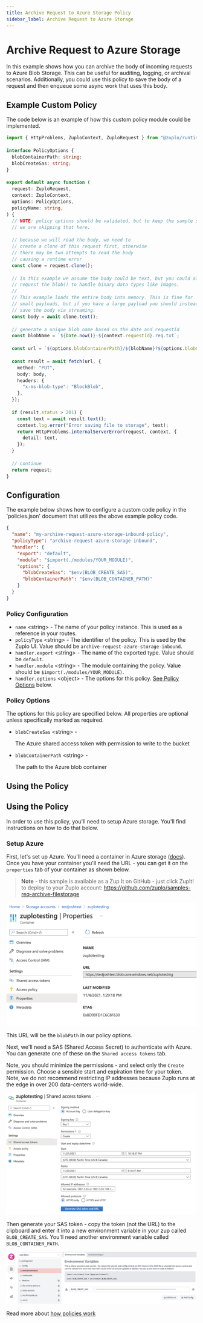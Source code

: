 ```yaml
---
title: Archive Request to Azure Storage Policy
sidebar_label: Archive Request to Azure Storage
---
```


<!-- WARNING: This document is generated. DO NOT EDIT BY HAND -->

# Archive Request to Azure Storage

<CustomPolicyNotice name="Archive Request to Azure Storage" id="archive-request-azure-storage-inbound" />




<!-- start: intro.md -->
In this example shows how you can archive the body of incoming requests to Azure
Blob Storage. This can be useful for auditing, logging, or archival scenarios.
Additionally, you could use this policy to save the body of a request and then
enqueue some async work that uses this body.

<!-- end: intro.md -->

<PolicyStatus isBeta={false} isPaidAddOn={false} />


## Example Custom Policy

The code below is an example of how this custom policy module could be implemented.

```ts title="modules/archive-request-azure-storage-inbound.ts"
import { HttpProblems, ZuploContext, ZuploRequest } from "@zuplo/runtime";

interface PolicyOptions {
  blobContainerPath: string;
  blobCreateSas: string;
}

export default async function (
  request: ZuploRequest,
  context: ZuploContext,
  options: PolicyOptions,
  policyName: string,
) {
  // NOTE: policy options should be validated, but to keep the sample short,
  // we are skipping that here.

  // because we will read the body, we need to
  // create a clone of this request first, otherwise
  // there may be two attempts to read the body
  // causing a runtime error
  const clone = request.clone();

  // In this example we assume the body could be text, but you could also
  // request the blob() to handle binary data types like images.
  //
  // This example loads the entire body into memory. This is fine for
  // small payloads, but if you have a large payload you should instead
  // save the body via streaming.
  const body = await clone.text();

  // generate a unique blob name based on the date and requestId
  const blobName = `${Date.now()}-${context.requestId}.req.txt`;

  const url = `${options.blobContainerPath}/${blobName}?${options.blobCreateSas}`;

  const result = await fetch(url, {
    method: "PUT",
    body: body,
    headers: {
      "x-ms-blob-type": "BlockBlob",
    },
  });

  if (result.status > 201) {
    const text = await result.text();
    context.log.error("Error saving file to storage", text);
    return HttpProblems.internalServerError(request, context, {
      detail: text,
    });
  }

  // continue
  return request;
}

```

## Configuration 

The example below shows how to configure a custom code policy in the 'policies.json' document that utilizes the above example policy code.

```json title="config/policies.json"
{
  "name": "my-archive-request-azure-storage-inbound-policy",
  "policyType": "archive-request-azure-storage-inbound",
  "handler": {
    "export": "default",
    "module": "$import(./modules/YOUR_MODULE)",
    "options": {
      "blobCreateSas": "$env(BLOB_CREATE_SAS)",
      "blobContainerPath": "$env(BLOB_CONTAINER_PATH)"
    }
  }
}
```

<div className="policy-options">
<div><h3 class="anchor anchorWithStickyNavbar_node_modules-@docusaurus-theme-classic-lib-theme-Heading-styles-module" id="policy-configuration">Policy Configuration<a href="#policy-configuration" class="hash-link" aria-label="Direct link to Policy Configuration" title="Direct link to Policy Configuration">​</a></h3><ul><li><code>name</code> <span class="type-option">&lt;string&gt;</span> - The name of your policy instance. This is used as a reference in your routes.</li><li><code>policyType</code> <span class="type-option">&lt;string&gt;</span> - The identifier of the policy. This is used by the Zuplo UI. Value should be <code>archive-request-azure-storage-inbound</code>.</li><li><code>handler.export</code> <span class="type-option">&lt;string&gt;</span> - The name of the exported type. Value should be <code>default</code>.</li><li><code>handler.module</code> <span class="type-option">&lt;string&gt;</span> - The module containing the policy. Value should be <code>$import(./modules/YOUR_MODULE)</code>.</li><li><code>handler.options</code> <span class="type-option">&lt;object&gt;</span> - The options for this policy. <a href="#policy-options">See Policy Options</a> below.</li></ul><h3 class="anchor anchorWithStickyNavbar_node_modules-@docusaurus-theme-classic-lib-theme-Heading-styles-module" id="policy-options">Policy Options<a href="#policy-options" class="hash-link" aria-label="Direct link to Policy Options" title="Direct link to Policy Options">​</a></h3><p>The options for this policy are specified below. All properties are optional unless specifically marked as required.</p><ul><li><code>blobCreateSas</code><span class="type-option"> &lt;string&gt;</span> - <div><p>The Azure shared access token with permission to write to the bucket</p></div></li><li><code>blobContainerPath</code><span class="type-option"> &lt;string&gt;</span> - <div><p>The path to the Azure blob container</p></div></li></ul></div>
</div>

## Using the Policy
<!-- start: doc.md -->
## Using the Policy

In order to use this policy, you'll need to setup Azure storage. You'll find
instructions on how to do that below.

### Setup Azure

First, let's set up Azure. You'll need a container in Azure storage
([docs](https://docs.microsoft.com/en-us/azure/storage/common/storage-account-create?tabs=azure-portal)).
Once you have your container you'll need the URL - you can get it on the
`properties` tab of your container as shown below.

> **Note** - this sample is available as a Zup It on GitHub - just click ZupIt!
> to deploy to your Zuplo account:
> https://github.com/zuplo/samples-req-archive-filestorage

![Untitled](../../public/media/guides/archiving-requests-to-storage/Untitled.png)

This URL will be the `blobPath` in our policy options.

Next, we'll need a SAS (Shared Access Secret) to authenticate with Azure. You
can generate one of these on the `Shared access tokens` tab.

Note, you should minimize the permissions - and select only the `Create`
permission. Choose a sensible start and expiration time for your token. Note, we
do not recommend restricting IP addresses because Zuplo runs at the edge in over
200 data-centers world-wide.

![Untitled](../../public/media/guides/archiving-requests-to-storage/Untitled_1.png)

Then generate your SAS token - copy the token (not the URL) to the clipboard and
enter it into a new environment variable in your zup called `BLOB_CREATE_SAS`.
You'll need another environment variable called `BLOB_CONTAINER_PATH`.

![Untitled](../../public/media/guides/archiving-requests-to-storage/Untitled_2.png)

<!-- end: doc.md -->

Read more about [how policies work](/docs/articles/policies)
